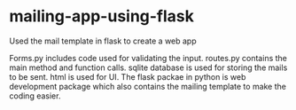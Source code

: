# mailing-app-using-flask
Used the mail template in flask to create a web app

Forms.py includes code used for validating the input.
routes.py contains the main method and function calls. sqlite database is used for storing the mails to be sent. html is used for UI.
The flask packae in python is web development package which also contains the mailing template to make the coding easier.
